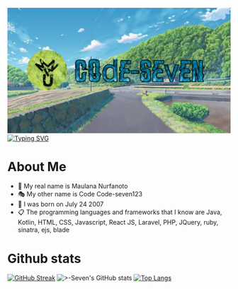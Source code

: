 ![Code-seven123](./bg1.jpg)
[![Typing SVG](https://readme-typing-svg.demolab.com?font=Syne+Mono&duration=3000&pause=500&center=true&vCenter=true&random=false&width=435&lines=Welcome+to+my+Github;My+name+is+Maulana;And+my+other+name+is+CodeSeven)](https://git.io/typing-svg)

# About Me
+ 🧒 My real name is Maulana Nurfanoto
+ 🎭 My other name is Code Code-seven123
+ 📅 I was born on July 24 2007
+ 📋 The programming languages and frameworks that I know are Java, Kotlin, HTML, CSS, Javascript, React JS, Laravel, PHP, JQuery, ruby, sinatra, ejs, blade

# Github stats
[![GitHub Streak](https://streak-stats.demolab.com?user=Code-seven123&theme=tokyonight&hide_border=true&border_radius=6&date_format=j%20M%5B%20Y%5D&card_width=500)](https://git.io/streak-stats)
![>-Seven's GitHub stats](https://github-readme-stats.vercel.app/api?username=Code-seven123&show_icons=true&theme=radical)
[![Top Langs](https://github-readme-stats.vercel.app/api/top-langs/?username=Code-seven123&layout=donut-vertical)](https://github.com/anuraghazra/github-readme-stats)